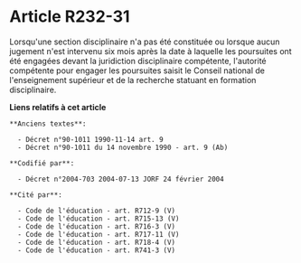 # Article R232-31

Lorsqu'une section disciplinaire n'a pas été constituée ou lorsque aucun jugement n'est intervenu six mois après la date à
laquelle les poursuites ont été engagées devant la juridiction disciplinaire compétente, l'autorité compétente pour engager
les poursuites saisit le Conseil national de l'enseignement supérieur et de la recherche statuant en formation disciplinaire.

**Liens relatifs à cet article**

	**Anciens textes**:

	  - Décret n°90-1011 1990-11-14 art. 9
	  - Décret n°90-1011 du 14 novembre 1990 - art. 9 (Ab)

	**Codifié par**:

	  - Décret n°2004-703 2004-07-13 JORF 24 février 2004

	**Cité par**:

	  - Code de l'éducation - art. R712-9 (V)
	  - Code de l'éducation - art. R715-13 (V)
	  - Code de l'éducation - art. R716-3 (V)
	  - Code de l'éducation - art. R717-11 (V)
	  - Code de l'éducation - art. R718-4 (V)
	  - Code de l'éducation - art. R741-3 (V)
